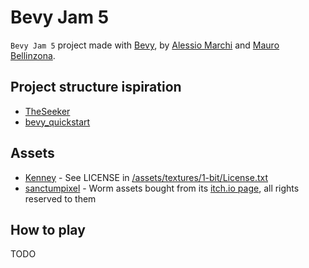 # Bevy Jam 5

`Bevy Jam 5` project made with [Bevy](https://bevyengine.com), by [Alessio Marchi](https://alessiomarchi.dev) and [Mauro Bellinzona](https://).

## Project structure ispiration

- [TheSeeker](https://github.com/TheSeekerGame/TheSeeker)
- [bevy_quickstart](https://github.com/TheBevyFlock/bevy_quickstart)

## Assets

- [Kenney](https://www.kenney.nl) - See LICENSE in [/assets/textures/1-bit/License.txt](/assets/textures/1-bit/License.txt)
- [sanctumpixel](https://sanctumpixel.itch.io/worm-pixel-art-monster) - Worm assets bought from its [itch.io page](https://sanctumpixel.itch.io/worm-pixel-art-monster), all rights reserved to them

## How to play

TODO
